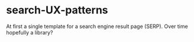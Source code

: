 # search-UX-patterns
At first a single template for a search engine result page (SERP). Over time hopefully a library?
